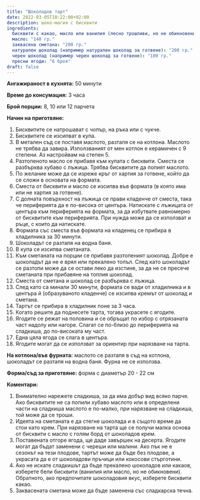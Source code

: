 ```yaml
---
title: "Шоколадов тарт"
date: 2022-03-05T10:22:00+02:00
description: шоко-магия с бисквити
ingredients:
  бисквити с какао, масло или ванилия (лесно трошливи, но не обикновени бисквити): "300 гр."
  масло: "140 гр."
  заквасена сметана: "200 гр."
  натурален шоколад (например натурален шоколад за готвене): "200 гр."
  черен шоколад (например черен шоколад за готвене): "100 гр."
  пресни ягоди: "6 броя"
draft: false
---
```


**Ангажираност в кухнята:** 50 минути

**Време до консумация:** 3 часа

**Брой порции:** 8, 10 или 12 парчета

**Начин на приготвяне:**

1. Бисквитите се натрошават с чопър, на ръка или с чукче.
2. Бисквитите се изсипват в купа.
3. В метален съд се поставя маслото, разтапя се на котлона. Маслото не трябва да завира. Използваният от мен котлон е керамичен с 9 степени. Аз настройвам на степен 5.
4. Разтопеното масло се прибавя към купата с бисквити. Сместа се разбърква хубаво с лъжица. Трябва бисквитите да попият маслото.
5. По желание може да се изреже кръг от хартия за готвене, който да се сложи в основата на формата.
6. Сместа от бисквити и масло се изсипва във формата (в която има или не хартия за готвене). 
7. С долната повърхност на лъжица се прави кладенче от сместа, така че периферията да е по-висока от центъра. Натискате с лъжицата от центъра към периферията на формата, за да избутвате равномерно от бисквитите към периферията. При нужда може да се използват и ръце, с които да натискате.
8. Формата със сместа във формата на кладенец се прибира в хладилника за 30 минути.
9. Шоколадът се разтапя на водна баня.
10. В купа се изсипва сметаната.
11. Към сметаната на порции се прибавя разтопеният шоколад. Добре е шоколадът да не е врял или прекалено топъл. След като шоколадът се разтопи може да се остави леко да изстине, за да не се пресече сметаната при прибавяне на топлия шоколад.
12. Сместа от сметана и шоколад се разбърква с лъжица. 
13. След като са минали 30 минути, формата се вади от хладилника и в центъра й (образуваното кладенче) се изсипва кремът от шоколад и сметана.
14. Тартът се прибира в хладилник поне за 3 часа.
15. Когато решите да поднесете тарта, тогава украсете с ягодите. 
16. Ягодите се режат на половина и се обръщат по избор с отрязаната част надолу или нагоре. Слагат се по-близо до периферията на сладкиша, до по-високата му част.
17. Една цяла ягода се слага в центъра.
18. Ягодите могат да се използват за ориентир при нарязване на тарта.

**На котлона/във фурната:** маслото се разтапя в съд на котлона, шоколадът се разтапя на водна баня. Фурна не се използва.

**Форма/съд за приготвяне:** форма с диаметър 20 - 22 см

**Коментари:** 
1. Внимателно нарежете сладкиша, за да има добър вид всяко парче. Ако бисквитите не са попили хубаво маслото или в определени части на сладкиша маслото е по-малко, при нарязване на сладкиша, той може да се троши.
2. Идеята на сметаната е да стегне шоколада и в същото време да стои като крем. При нарязване на тарта ще се получи малка основа от бисквити с масло с голям борд от шоколадов крем.
3. Поставената отгоре ягода, ще даде завършек на десерта. Ягодите могат да бъдат заменени с череши или малини. Ако пък не е сезонът на тези плодове, тартът може да бъде без плодове, а украсата да е от шоколадови пръчици или кокосови стърготини.
4. Ако не искате сладкишът да бъде прекалено шоколадов или какаов, изберете бели бисквити (ванилия или масло, но не обикновени). Обратното, ако предпочитате шоколадовия вкус, изберете бисквити какао.
5. Заквасената сметана може да бъде заменена със сладкарска течна.
